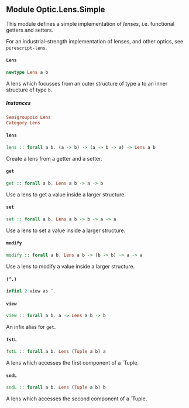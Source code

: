 ## Module Optic.Lens.Simple

This module defines a simple implementation of _lenses_, i.e. functional
getters and setters.

For an industrial-strength implementation of lenses, and other optics, see
`purescript-lens`.

#### `Lens`

``` purescript
newtype Lens a b
```

A lens which focusses from an outer structure of type `a` to an inner structure of type `b`.

##### Instances
``` purescript
Semigroupoid Lens
Category Lens
```

#### `lens`

``` purescript
lens :: forall a b. (a -> b) -> (a -> b -> a) -> Lens a b
```

Create a lens from a getter and a setter.

#### `get`

``` purescript
get :: forall a b. Lens a b -> a -> b
```

Use a lens to get a value inside a larger structure.

#### `set`

``` purescript
set :: forall a b. Lens a b -> b -> a -> a
```

Use a lens to set a value inside a larger structure.

#### `modify`

``` purescript
modify :: forall a b. Lens a b -> (b -> b) -> a -> a
```

Use a lens to modify a value inside a larger structure.

#### `(^.)`

``` purescript
infixl 2 view as ^.
```

#### `view`

``` purescript
view :: forall a b. a -> Lens a b -> b
```

An infix alias for `get`.

#### `fstL`

``` purescript
fstL :: forall a b. Lens (Tuple a b) a
```

A lens which accesses the first component of a `Tuple.

#### `sndL`

``` purescript
sndL :: forall a b. Lens (Tuple a b) b
```

A lens which accesses the second component of a `Tuple.


